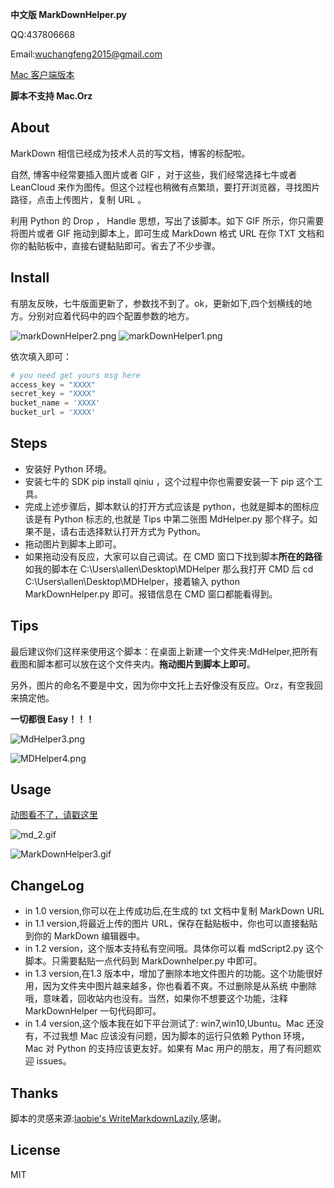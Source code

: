 
**中文版 MarkDownHelper.py**

QQ:437806668

Email:wuchangfeng2015@gmail.com

[Mac 客户端版本](https://www.v2ex.com/t/287683)

**脚本不支持 Mac.Orz**

## About

MarkDown 相信已经成为技术人员的写文档，博客的标配啦。

自然, 博客中经常要插入图片或者 GIF ，对于这些，我们经常选择七牛或者 LeanCloud 来作为图传。但这个过程也稍微有点繁琐，要打开浏览器，寻找图片路径，点击上传图片，复制 URL 。

利用 Python 的 Drop ， Handle 思想，写出了该脚本。如下 GIF 所示，你只需要将图片或者 GIF 拖动到脚本上，即可生成 MarkDown 格式 URL 在你 TXT 文档和你的黏贴板中，直接右键黏贴即可。省去了不少步骤。



## Install

有朋友反映，七牛版面更新了，参数找不到了。ok，更新如下,四个划横线的地方。分别对应着代码中的四个配置参数的地方。

![markDownHelper2.png](http://7xrl8j.com1.z0.glb.clouddn.com/markDownHelper2.png)
![markDownHelper1.png](http://7xrl8j.com1.z0.glb.clouddn.com/markDownHelper1.png)

依次填入即可：

``` python
# you need get yours msg here
access_key = "XXXX"
secret_key = "XXXX"
bucket_name = 'XXXX'
bucket_url = 'XXXX'
```

## Steps

* 安装好 Python 环境。
* 安装七牛的 SDK pip install qiniu ，这个过程中你也需要安装一下 pip 这个工具。
* 完成上述步骤后，脚本默认的打开方式应该是 python，也就是脚本的图标应该是有 Python 标志的,也就是 Tips 中第二张图 MdHelper.py     那个样子。如果不是，请右击选择默认打开方式为 Python。
* 拖动图片到脚本上即可。
* 如果拖动没有反应，大家可以自己调试。在 CMD 窗口下找到脚本**所在的路径**如我的脚本在 C:\Users\allen\Desktop\MDHelper 那么我打开 CMD 后 cd C:\Users\allen\Desktop\MDHelper，接着输入 python MarkDownHelper.py 即可。报错信息在 CMD 窗口都能看得到。

## Tips

最后建议你们这样来使用这个脚本：在桌面上新建一个文件夹:MdHelper,把所有截图和脚本都可以放在这个文件夹内。**拖动图片到脚本上即可**。

另外，图片的命名不要是中文，因为你中文托上去好像没有反应。Orz，有空我回来搞定他。

**一切都很 Easy！！！**

![MdHelper3.png](http://7xrl8j.com1.z0.glb.clouddn.com/MdHelper3.png)

![MDHelper4.png](http://7xrl8j.com1.z0.glb.clouddn.com/MDHelper4.png)

## Usage

[动图看不了，请戳这里](http://7xrl8j.com1.z0.glb.clouddn.com/MarkDownHelper3.gif)

![md_2.gif](http://upload-images.jianshu.io/upload_images/1069257-864eebb4f93b1879.gif?imageMogr2/auto-orient/strip)

![MarkDownHelper3.gif](http://7xrl8j.com1.z0.glb.clouddn.com/MarkDownHelper3.gif)

## ChangeLog

*  in 1.0 version,你可以在上传成功后,在生成的 txt 文档中复制 MarkDown URL
*  in 1.1 version,将最近上传的图片 URL，保存在黏贴板中，你也可以直接黏贴到你的 MarkDown 编辑器中。 
*  in 1.2 version，这个版本支持私有空间哦。具体你可以看 mdScript2.py 这个脚本。只需要黏贴一点代码到 MarkDownhelper.py 中即可。
*  in 1.3 version,在1.3 版本中，增加了删除本地文件图片的功能。这个功能很好用，因为文件夹中图片越来越多，你也看着不爽。不过删除是从系统     中删除哦，意味着，回收站内也没有。当然，如果你不想要这个功能，注释 MarkDownHelper 一句代码即可。
*  in 1.4 version,这个版本我在如下平台测试了: win7,win10,Ubuntu。Mac 还没有，不过我想 Mac 应该没有问题，因为脚本的运行只依赖 Python       环境，Mac 对 Python 的支持应该更友好。如果有 Mac 用户的朋友，用了有问题欢迎 issues。

## Thanks

脚本的灵感来源:[laobie's WriteMarkdownLazily](https://github.com/laobie/WriteMarkdownLazily),感谢。

## License

MIT





